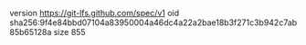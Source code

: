 version https://git-lfs.github.com/spec/v1
oid sha256:9f4e84bbd07104a83950004a46dc4a22a2bae18b3f271c3b942c7ab85b65128a
size 855
